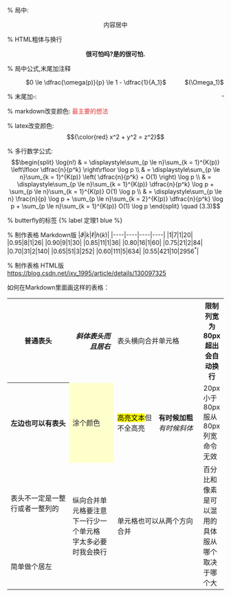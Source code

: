 % 局中:
<center> 内容居中 </center>



% HTML粗体与换行
<center><b>很可怕吗?是的很可怕.</b><br></center>



% 局中公式,末尾加注释
<div style="display: flex; align*-items: center; justify-content: space-between; width: 100%;">  <span style="margin: 0 auto;">$0 \le \dfrac{\omega(p)}{p} \le 1 - \dfrac{1}{A_1}$</span>  <span style="float: right;">$(\Omega_1)$</span></div>



% 末尾加$\square$:
<span style = "float: right"> $\square$ </span>



% markdown改变颜色:
<span style="color: rgb(230,51,51)"> 最主要的想法 </span>



% latex改变颜色:
$${\color{red} x^2 + y^2 = z^2}$$



% 多行数学公式:
$$\begin{split}
    \log(n!) & = \displaystyle\sum_{p \le n}\sum_{k = 1}^{K(p)} \left\lfloor \dfrac{n}{p^k} \right\rfloor \log p \\ 
    & = \displaystyle\sum_{p \le n}\sum_{k = 1}^{K(p)} \left( \dfrac{n}{p^k} + O(1) \right) \log p \\ 
    & = \displaystyle\sum_{p \le n}\sum_{k = 1}^{K(p)} \dfrac{n}{p^k} \log p + \sum_{p \le n}\sum_{k = 1}^{K(p)} O(1) \log p \\
    & = \displaystyle\sum_{p \le n} \frac{n}{p} \log p + \sum_{p \le n}\sum_{k = 2}^{K(p)} \dfrac{n}{p^k} \log p + \sum_{p \le n}\sum_{k = 1}^{K(p)} O(1) \log p
\end{split} \quad (3.3)$$



% butterfly的标签
{% label 定理1 blue %}



% 制作表格 Markdown版
|$\vartheta$|$k$|$\ell$|$h(k)$|
|----|----|----|----|
|$1$|$7$|$1$|$20$|
|$0.95$|$8$|$1$|$26$|
|$0.90$|$9$|$1$|$30$|
|$0.85$|$11$|$1$|$36$|
|$0.80$|$16$|$1$|$60$|
|$0.75$|$21$|$2$|$84$|
|$0.70$|$31$|$2$|$140$|
|$0.65$|$51$|$3$|$252$|
|$0.60$|$111$|$5$|$634$|
|$0.55$|$421$|$10$|$2956^*$|



% 制作表格 HTML版 https://blog.csdn.net/jxy_1995/article/details/130097325
<table>
    <capital>如何在Markdown里面画这样的表格：</capital>
    <tr>
        <th>普通表头</th>
        <th align="right"><i>斜体表头而且居右</i></th>
        <td colspan=2>表头横向合并单元格</td>
        <th width="80px">限制列宽为80px超出会自动换行</th>
    </tr>
    <tr>
        <th>左边也可以有表头</th>
        <td bgcolor=#ffffcc>涂个颜色</td>
        <td><mark>高亮文本</mark>但不全高亮</td>
        <td><b>有时候加粗</b><i>有时候斜体</i></td>
        <td width="20px">20px小于80px服从80px列宽命令无效</td>
    </tr>
    <tr>
        <td>表头不一定是一整行或者一整列的</td>
        <td rowspan=2>纵向合并单元格要注意<br>下一行少一个单元格<br>字太多必要时我会换行</td>
        <td rowspan=2 colspan=2>单元格也可以从两个方向合并</td>
        <td rowspan=2 width="10%">百分比和像素是可以混用的具体服从哪个取决于哪个大</td>
    </tr>
        <td align="left"> 简单做个居左 </td>
    </tr>
</table>